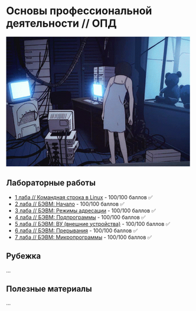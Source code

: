 # Основы профессиональной деятельности // ОПД

![dark pc room](../.utils/opening-pc.gif)

## Лабораторные работы
* [1 лаба // Командная строка в Linux](https://github.com/Vaneshik/VT-Labs/tree/main/opd/lab1) - 100/100 баллов :white_check_mark:
* [2 лаба // БЭВМ: Начало](https://github.com/Vaneshik/VT-Labs/tree/main/opd/lab2) - 100/100 баллов :white_check_mark:
* [3 лаба // БЭВМ: Режимы адресации](https://github.com/Vaneshik/VT-Labs/tree/main/opd/lab3) - 100/100 баллов :white_check_mark:
* [4 лаба // БЭВМ: Подпрограммы](https://github.com/Vaneshik/VT-Labs/tree/main/opd/lab4) - 100/100 баллов :white_check_mark:
* [5 лаба // БЭВМ: ВУ (внешние устройства)](https://github.com/Vaneshik/VT-Labs/tree/main/opd/lab5) - 100/100 баллов :white_check_mark:
* [6 лаба // БЭВМ: Прерывания](https://github.com/Vaneshik/VT-Labs/tree/main/opd/lab6) - 100/100 баллов :white_check_mark:
* [7 лаба // БЭВМ: Микропрограммы](https://github.com/Vaneshik/VT-Labs/tree/main/opd/lab7) - 100/100 баллов :white_check_mark:

## Рубежка
<!-- TODO: Add links -->
...

## Полезные материалы
<!-- TODO: Add links -->
...